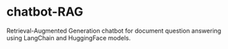 # chatbot-RAG
Retrieval-Augmented Generation chatbot for document question answering using LangChain and HuggingFace models.
